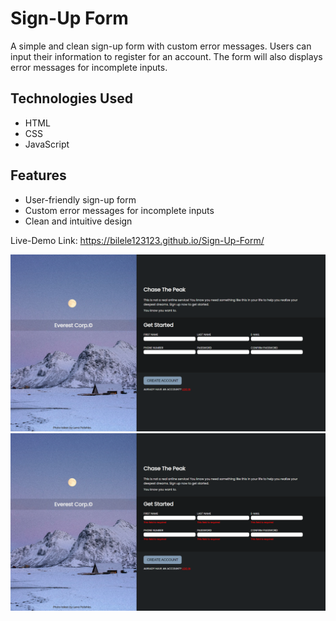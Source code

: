# Sign-Up Form

A simple and clean sign-up form with custom error messages. Users can input their information to register for an account. The form will also displays error messages for incomplete inputs.

## Technologies Used
- HTML
- CSS
- JavaScript

## Features
- User-friendly sign-up form
- Custom error messages for incomplete inputs
- Clean and intuitive design

Live-Demo Link:
https://bilele123123.github.io/Sign-Up-Form/

![Website Preview](/assets/preview01.png)
![Website Preview](/assets/preview02.png)